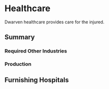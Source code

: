 # Healthcare

Dwarven healthcare provides care for the injured.

## Summary

### Required Other Industries

### Production

## Furnishing Hospitals
